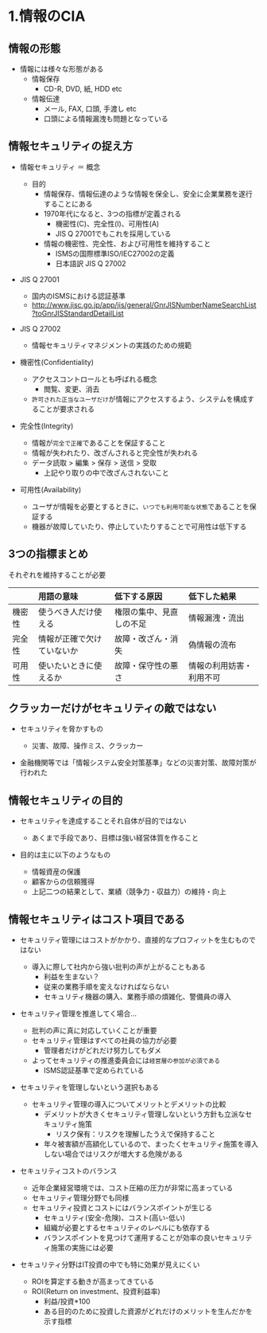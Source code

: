 # 1.情報のCIA

## 情報の形態

* 情報には様々な形態がある
  * 情報保存
    * CD-R, DVD, 紙, HDD etc
  * 情報伝達
    * メール, FAX, 口頭, 手渡し etc
    * 口頭による情報漏洩も問題となっている

## 情報セキュリティの捉え方

* 情報セキュリティ ＝ 概念
  * 目的
    * 情報保存、情報伝達のような情報を保全し、安全に企業業務を遂行することにある
    * 1970年代になると、3つの指標が定義される
      * 機密性(C)、完全性(I)、可用性(A)
      * JIS Q 27001でもこれを採用している
    * 情報の機密性、完全性、および可用性を維持すること
      * ISMSの国際標準ISO/IEC27002の定義
      * 日本語訳 JIS Q 27002

* JIS Q 27001
  * 国内のISMSにおける認証基準
  * <http://www.jisc.go.jp/app/jis/general/GnrJISNumberNameSearchList?toGnrJISStandardDetailList>
* JIS Q 27002
  * 情報セキュリティマネジメントの実践のための規範

* 機密性(Confidentiality)
  * アクセスコントロールとも呼ばれる概念
    * 閲覧、変更、消去
  * `許可された正当なユーザだけ`が情報にアクセスするよう、システムを構成することが要求される

* 完全性(Integrity)
  * 情報が`完全で正確`であることを保証すること
  * 情報が失われたり、改ざんされると完全性が失われる
  * データ読取 > 編集 > 保存 > 送信 > 受取
    * 上記やり取りの中で改ざんされないこと

* 可用性(Availability)
  * ユーザが情報を必要とするときに、`いつでも利用可能な状態`であることを保証する
  * 機器が故障していたり、停止していたりすることで可用性は低下する

## 3つの指標まとめ

それぞれを維持することが必要

||用語の意味|低下する原因|低下した結果|
|:--|:--|:--|:--|
|機密性|使うべき人だけ使える|権限の集中、見直しの不足|情報漏洩・流出|
|完全性|情報が正確で欠けていないか|故障・改ざん・消失|偽情報の流布|
|可用性|使いたいときに使えるか|故障・保守性の悪さ|情報の利用妨害・利用不可

## クラッカーだけがセキュリティの敵ではない

* セキュリティを脅かすもの
  * 災害、故障、操作ミス、クラッカー

* 金融機関等では「情報システム安全対策基準」などの災害対策、故障対策が行われた

## 情報セキュリティの目的

* セキュリティを達成することそれ自体が目的ではない
  * あくまで手段であり、目標は強い経営体質を作ること

* 目的は主に以下のようなもの
  * 情報資産の保護
  * 顧客からの信頼獲得
  * 上記二つの結果として、業績（競争力・収益力）の維持・向上

## 情報セキュリティはコスト項目である

* セキュリティ管理にはコストがかかり、直接的なプロフィットを生むものではない
  * 導入に際して社内から強い批判の声が上がることもある
    * 利益を生まない？
    * 従来の業務手順を変えなければならない
    * セキュリティ機器の購入、業務手順の煩雑化、警備員の導入

* セキュリティ管理を推進してく場合...
  * 批判の声に真に対応していくことが重要
  * セキュリティ管理はすべての社員の協力が必要
    * 管理者だけがどれだけ努力してもダメ
  * よってセキュリティの推進委員会には`経営層の参加が必須である`
    * ISMS認証基準で定められている

* セキュリティを管理しないという選択もある
  * セキュリティ管理の導入についてメリットとデメリットの比較
    * デメリットが大きくセキュリティ管理しないという方針も立派なセキュリティ施策
      * リスク保有：リスクを理解したうえで保持すること
    * 年々被害額が高額化しているので、まったくセキュリティ施策を導入しない場合ではリスクが増大する危険がある

* セキュリティコストのバランス
  * 近年企業経営環境では、コスト圧縮の圧力が非常に高まっている
  * セキュリティ管理分野でも同様
  * セキュリティ投資とコストにはバランスポイントが生じる
    * セキュリティ(安全-危険)、コスト(高い-低い)
    * 組織が必要とするセキュリティのレベルにも依存する
    * バランスポイントを見つけて運用することが効率の良いセキュリティ施策の実施には必要

* セキュリティ分野はIT投資の中でも特に効果が見えにくい
  * ROIを算定する動きが高まってきている
  * ROI(Return on investment、投資利益率)
    * 利益/投資*100
    * ある目的のために投資した資源がどれだけのメリットを生んだかを示す指標